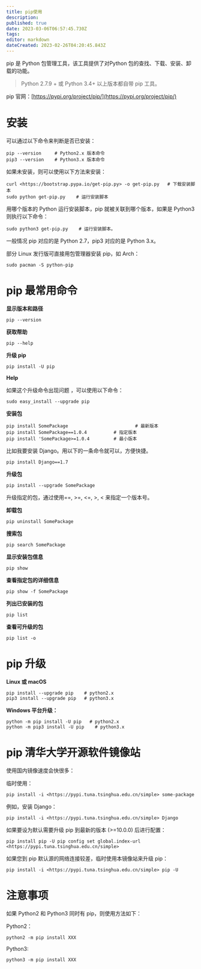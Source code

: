 ```yaml
---
title: pip使用
description: 
published: true
date: 2023-03-06T06:57:45.730Z
tags: 
editor: markdown
dateCreated: 2023-02-26T04:20:45.843Z
---
```


pip 是 Python 包管理工具，该工具提供了对Python 包的查找、下载、安装、卸载的功能。

> Python 2.7.9 + 或 Python 3.4+ 以上版本都自带 pip 工具。

pip 官网：[https://pypi.org/project/pip/](https://pypi.org/project/pip/)

# 安装

可以通过以下命令来判断是否已安装：

```shell
pip --version     # Python2.x 版本命令 
pip3 --version    # Python3.x 版本命令
```

如果未安装，则可以使用以下方法来安装：

```shell
curl <https://bootstrap.pypa.io/get-pip.py> -o get-pip.py   # 下载安装脚本 
sudo python get-pip.py    # 运行安装脚本
```

用哪个版本的 Python 运行安装脚本，pip 就被关联到哪个版本，如果是 Python3 则执行以下命令：

```shell
sudo python3 get-pip.py    # 运行安装脚本。
```

一般情况 pip 对应的是 Python 2.7，pip3 对应的是 Python 3.x。

部分 Linux 发行版可直接用包管理器安装 pip，如 Arch：

```shell
sudo pacman -S python-pip
```

# pip 最常用命令

**显示版本和路径**

```
pip --version
```

**获取帮助**

```
pip --help
```

**升级 pip**

```
pip install -U pip
```

**Help**

如果这个升级命令出现问题 ，可以使用以下命令：

```
sudo easy_install --upgrade pip
```

**安装包**

```shell
pip install SomePackage							# 最新版本 
pip install SomePackage==1.0.4			# 指定版本 
pip install 'SomePackage>=1.0.4			# 最小版本
```

比如我要安装 Django。用以下的一条命令就可以，方便快捷。

```
pip install Django==1.7
```

**升级包**

```
pip install --upgrade SomePackage
```

升级指定的包，通过使用==, >=, <=, >, < 来指定一个版本号。

**卸载包**

```
pip uninstall SomePackage
```

**搜索包**

```
pip search SomePackage
```

**显示安装包信息**

```
pip show
```

**查看指定包的详细信息**

```
pip show -f SomePackage
```

**列出已安装的包**

```
pip list
```

**查看可升级的包**

```
pip list -o
```

# pip 升级

**Linux 或 macOS**

```shell
pip install --upgrade pip    # python2.x 
pip3 install --upgrade pip   # python3.x
```

**Windows 平台升级：**

```shell
python -m pip install -U pip   # python2.x 
python -m pip3 install -U pip    # python3.x
```

# pip 清华大学开源软件镜像站

使用国内镜像速度会快很多：

临时使用：

```
pip install -i <https://pypi.tuna.tsinghua.edu.cn/simple> some-package
```

例如，安装 Django：

```
pip install -i <https://pypi.tuna.tsinghua.edu.cn/simple> Django
```

如果要设为默认需要升级 pip 到最新的版本 (>=10.0.0) 后进行配置：

```
pip install pip -U pip config set global.index-url <https://pypi.tuna.tsinghua.edu.cn/simple>
```

如果您到 pip 默认源的网络连接较差，临时使用本镜像站来升级 pip：

```
pip install -i <https://pypi.tuna.tsinghua.edu.cn/simple> pip -U
```

# 注意事项

如果 Python2 和 Python3 同时有 pip，则使用方法如下：

Python2：

```
python2 -m pip install XXX
```

Python3:

```
python3 -m pip install XXX
```